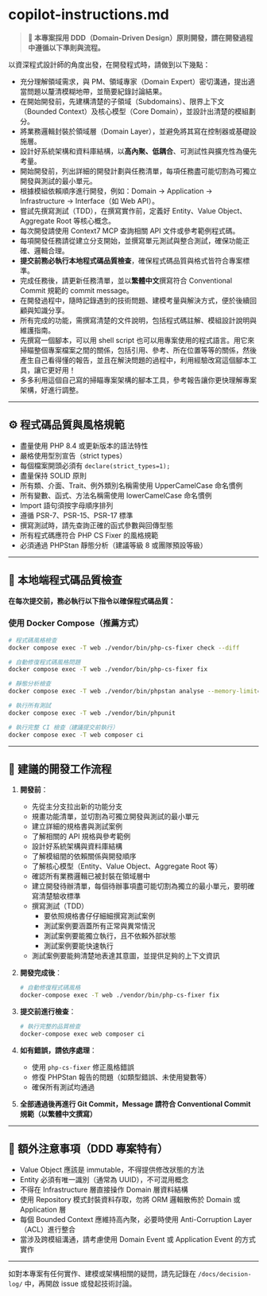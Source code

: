 # copilot-instructions.md

> **📌 本專案採用 DDD（Domain-Driven Design）原則開發，請在開發過程中遵循以下準則與流程。**

以資深程式設計師的角度出發，在開發程式時，請做到以下幾點：

-   充分理解領域需求，與 PM、領域專家（Domain Expert）密切溝通，提出適當問題以釐清模糊地帶，並簡要紀錄討論結果。
-   在開始開發前，先建構清楚的子領域（Subdomains）、限界上下文（Bounded Context）及核心模型（Core Domain），並設計出清楚的模組劃分。
-   將業務邏輯封裝於領域層（Domain Layer），並避免將其寫在控制器或基礎設施層。
-   設計好系統架構和資料庫結構，以**高內聚、低耦合**、可測試性與擴充性為優先考量。
-   開始開發前，列出詳細的開發計劃與任務清單，每項任務盡可能切割為可獨立開發與測試的最小單元。
-   根據模組依賴順序進行開發，例如：Domain → Application → Infrastructure → Interface（如 Web API）。
-   嘗試先撰寫測試（TDD），在撰寫實作前，定義好 Entity、Value Object、Aggregate Root 等核心概念。
-   每次開發請使用 Context7 MCP 查詢相關 API 文件或參考範例程式碼。
-   每項開發任務請從建立分支開始，並撰寫單元測試與整合測試，確保功能正確、邏輯合理。
-   **提交前務必執行本地程式碼品質檢查**，確保程式碼品質與格式皆符合專案標準。
-   完成任務後，請更新任務清單，並以**繁體中文**撰寫符合 Conventional Commit 規範的 commit message。
-   在開發過程中，隨時記錄遇到的技術問題、建模考量與解決方式，便於後續回顧與知識分享。
-   所有完成的功能，需撰寫清楚的文件說明，包括程式碼註解、模組設計說明與維護指南。
-   先撰寫一個腳本，可以用 shell script 也可以用專案使用的程式語言。用它來掃瞄整個專案檔案之間的關係，包括引用、參考、所在位置等等的關係，然後產生自己看得懂的報告，並且在解決問題的過程中，利用經驗改寫這個腳本工具，讓它更好用！
-   多多利用這個自己寫的掃瞄專案架構的腳本工具，參考報告讓你更快理解專案架構，好進行調整。

---

## ⚙️ 程式碼品質與風格規範

-   盡量使用 PHP 8.4 或更新版本的語法特性
-   嚴格使用型別宣告（strict types）
-   每個檔案開頭必須有 `declare(strict_types=1);`
-   盡量保持 SOLID 原則
-   所有類、介面、Trait、例外類別名稱需使用 UpperCamelCase 命名慣例
-   所有變數、函式、方法名稱需使用 lowerCamelCase 命名慣例
-   Import 語句須按字母順序排列
-   遵循 PSR-7、PSR-15、PSR-17 標準
-   撰寫測試時，請先查詢正確的函式參數與回傳型態
-   所有程式碼應符合 PHP CS Fixer 的風格規範
-   必須通過 PHPStan 靜態分析（建議等級 8 或團隊預設等級）

---

## 🧪 本地端程式碼品質檢查

**在每次提交前，務必執行以下指令以確保程式碼品質：**

### 使用 Docker Compose（推薦方式）

```bash
# 程式碼風格檢查
docker compose exec -T web ./vendor/bin/php-cs-fixer check --diff

# 自動修復程式碼風格問題
docker compose exec -T web ./vendor/bin/php-cs-fixer fix

# 靜態分析檢查
docker compose exec -T web ./vendor/bin/phpstan analyse --memory-limit=1G

# 執行所有測試
docker compose exec -T web ./vendor/bin/phpunit

# 執行完整 CI 檢查（建議提交前執行）
docker compose exec -T web composer ci
```

---

## 🔄 建議的開發工作流程

1. **開發前**：

    - 先從主分支拉出新的功能分支
    - 規畫功能清單，並切割為可獨立開發與測試的最小單元
    - 建立詳細的規格書與測試案例
    - 了解相關的 API 規格與參考範例
    - 設計好系統架構與資料庫結構
    - 了解模組間的依賴關係與開發順序
    - 了解核心模型（Entity、Value Object、Aggregate Root 等）
    - 確認所有業務邏輯已被封裝在領域層中
    - 建立開發待辦清單，每個待辦事項盡可能切割為獨立的最小單元，要明確寫清楚驗收標準
    - 撰寫測試（TDD）
        - 要依照規格書仔仔細細撰寫測試案例
        - 測試案例要涵蓋所有正常與異常情況
        - 測試案例要能獨立執行，且不依賴外部狀態
        - 測試案例要能快速執行
    - 測試案例要能夠清楚地表達其意圖，並提供足夠的上下文資訊

2. **開發完成後**：

    ```bash
    # 自動修復程式碼風格
    docker-compose exec -T web ./vendor/bin/php-cs-fixer fix
    ```

3. **提交前進行檢查**：

    ```bash
    # 執行完整的品質檢查
    docker-compose exec web composer ci
    ```

4. **如有錯誤，請依序處理**：

    - 使用 `php-cs-fixer` 修正風格錯誤
    - 修復 PHPStan 報告的問題（如類型錯誤、未使用變數等）
    - 確保所有測試均通過

5. **全部通過後再進行 Git Commit，Message 請符合 Conventional Commit 規範（以繁體中文撰寫）**

---

## 📌 額外注意事項（DDD 專案特有）

-   Value Object 應該是 immutable，不得提供修改狀態的方法
-   Entity 必須有唯一識別（通常為 UUID），不可混用概念
-   不得在 Infrastructure 層直接操作 Domain 層資料結構
-   使用 Repository 模式封裝資料存取，勿將 ORM 邏輯散佈於 Domain 或 Application 層
-   每個 Bounded Context 應維持高內聚，必要時使用 Anti-Corruption Layer（ACL）進行整合
-   當涉及跨模組溝通，請考慮使用 Domain Event 或 Application Event 的方式實作

---

如對本專案有任何實作、建模或架構相關的疑問，請先記錄在 `/docs/decision-log/` 中，再開啟 issue 或發起技術討論。
